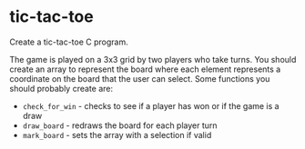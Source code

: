 # tic-tac-toe

Create a tic-tac-toe C program.

The game is played on a 3x3 grid by two players who take turns. You should create an array to represent the board where each element represents a coordinate on the board that the user can select. Some functions you should probably create are:

- `check_for_win` - checks to see if a player has won or if the game is a draw
- `draw_board` - redraws the board for each player turn
- `mark_board` - sets the array with a selection if valid

